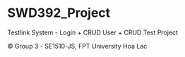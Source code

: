 # SWD392_Project
Testlink System - Login + CRUD User + CRUD Test Project

© Group 3 - SE1510-JS, FPT University Hoa Lac


